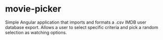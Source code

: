 # movie-picker
Simple Angular application that imports and formats a .csv IMDB user database export. Allows a user to select specific criteria and pick a random selection as watching options.
